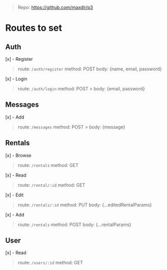 > Repo: https://github.com/maxdlr/p3

# Routes to set 

## Auth 
[x] - Register 
> route: ``/auth/register`` 
> method: POST
> body: {name, email, password} 

[x] - Login
> route: ``/auth/login``
> method: POST > body: {email, password} 

## Messages 
[x] - Add 
> route: ``/messages``
> method: POST > body: {message} 

## Rentals 
[x] - Browse 
> route: ``/rentals``
> method: GET 

[x] - Read 
> route: ``/rental/:id``
> method: GET 

[x] - Edit 
> route: ``/rentals/:id``
> method: PUT
> body: {...editedRentalParams} 

[x] - Add 
> route: ``/rentals``
> method: POST
> body: {...rentalParams}

## User 
[x] - Read 
> route: ``/users/:id``
> method: GET
